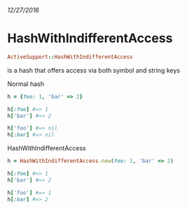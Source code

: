 _12/27/2016_

# HashWithIndifferentAccess

```Ruby
ActiveSupport::HashWithIndifferentAccess
```

is a hash that offers access via both symbol and string keys

Normal hash
```ruby
h = {foo: 1, 'bar' => 2}

h[:foo] #=> 1
h['bar'] #=> 2

h['foo'] #=> nil
h[:bar] #=> nil
```

HashWithIndifferentAccess

```ruby
h = HashWithIndifferentAccess.new(foo: 1, 'bar' => 2)

h[:foo] #=> 1
h['bar'] #=> 2

h['foo'] #=> 1
h[:bar] #=> 2
```
